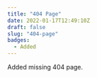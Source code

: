 ```yaml
---
title: "404 Page"
date: 2022-01-17T12:49:10Z
draft: false
slug: "404-page"
badges: 
  - Added
---
```


Added missing 404 page.
